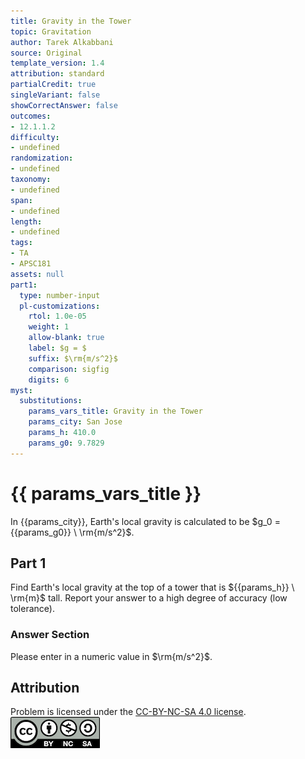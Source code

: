 ```yaml
---
title: Gravity in the Tower
topic: Gravitation
author: Tarek Alkabbani
source: Original
template_version: 1.4
attribution: standard
partialCredit: true
singleVariant: false
showCorrectAnswer: false
outcomes:
- 12.1.1.2
difficulty:
- undefined
randomization:
- undefined
taxonomy:
- undefined
span:
- undefined
length:
- undefined
tags:
- TA
- APSC181
assets: null
part1:
  type: number-input
  pl-customizations:
    rtol: 1.0e-05
    weight: 1
    allow-blank: true
    label: $g = $
    suffix: $\rm{m/s^2}$
    comparison: sigfig
    digits: 6
myst:
  substitutions:
    params_vars_title: Gravity in the Tower
    params_city: San Jose
    params_h: 410.0
    params_g0: 9.7829
---
```

# {{ params_vars_title }}
In {{params_city}}, Earth's local gravity is calculated to be $g_0 = {{params_g0}} \ \rm{m/s^2}$.

## Part 1

Find Earth's local gravity at the top of a tower that is ${{params_h}} \ \rm{m}$ tall. Report your answer to a high degree of accuracy (low tolerance).

### Answer Section

Please enter in a numeric value in $\rm{m/s^2}$.

## Attribution

Problem is licensed under the [CC-BY-NC-SA 4.0 license](https://creativecommons.org/licenses/by-nc-sa/4.0/).<br> ![The Creative Commons 4.0 license requiring attribution-BY, non-commercial-NC, and share-alike-SA license.](https://raw.githubusercontent.com/firasm/bits/master/by-nc-sa.png)